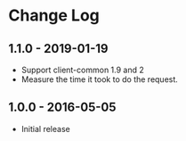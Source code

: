 # Change Log


## 1.1.0 - 2019-01-19

- Support client-common 1.9 and 2
- Measure the time it took to do the request. 

## 1.0.0 - 2016-05-05

- Initial release
